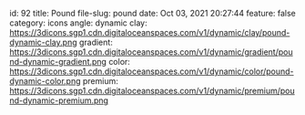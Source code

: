 id: 92
title: Pound 
file-slug: pound
date: Oct 03, 2021 20:27:44
feature: false
category: icons
angle: dynamic
clay: https://3dicons.sgp1.cdn.digitaloceanspaces.com/v1/dynamic/clay/pound-dynamic-clay.png
gradient: https://3dicons.sgp1.cdn.digitaloceanspaces.com/v1/dynamic/gradient/pound-dynamic-gradient.png
color: https://3dicons.sgp1.cdn.digitaloceanspaces.com/v1/dynamic/color/pound-dynamic-color.png
premium: https://3dicons.sgp1.cdn.digitaloceanspaces.com/v1/dynamic/premium/pound-dynamic-premium.png

